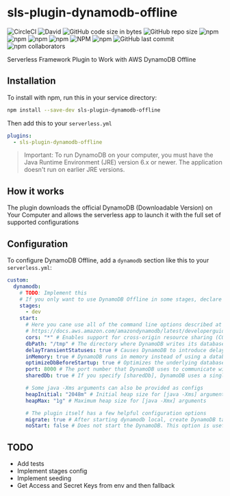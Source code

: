 # sls-plugin-dynamodb-offline

![CircleCI](https://img.shields.io/circleci/build/github/93v/sls-plugin-dynamodb-offline.svg)
![David](https://img.shields.io/david/dev/93v/sls-plugin-dynamodb-offline.svg)
![GitHub code size in bytes](https://img.shields.io/github/languages/code-size/93v/sls-plugin-dynamodb-offline.svg)
![GitHub repo size](https://img.shields.io/github/repo-size/93v/sls-plugin-dynamodb-offline.svg)
![npm](https://img.shields.io/npm/dw/sls-plugin-dynamodb-offline.svg)
![npm](https://img.shields.io/npm/dm/sls-plugin-dynamodb-offline.svg)
![npm](https://img.shields.io/npm/dy/sls-plugin-dynamodb-offline.svg)
![npm](https://img.shields.io/npm/dt/sls-plugin-dynamodb-offline.svg)
![NPM](https://img.shields.io/npm/l/sls-plugin-dynamodb-offline.svg)
![npm](https://img.shields.io/npm/v/sls-plugin-dynamodb-offline.svg)
![GitHub last commit](https://img.shields.io/github/last-commit/93v/sls-plugin-dynamodb-offline.svg)
![npm collaborators](https://img.shields.io/npm/collaborators/sls-plugin-dynamodb-offline.svg)

Serverless Framework Plugin to Work with AWS DynamoDB Offline

## Installation

To install with npm, run this in your service directory:

```bash
npm install --save-dev sls-plugin-dynamodb-offline
```

Then add this to your `serverless.yml`

```yml
plugins:
  - sls-plugin-dynamodb-offline
```

> Important:
> To run DynamoDB on your computer, you must have the Java Runtime Environment
> (JRE) version 6.x or newer. The application doesn't run on earlier JRE versions.

## How it works

The plugin downloads the official DynamoDB (Downloadable Version) on Your
Computer and allows the serverless app to launch it with the full set of
supported configurations

## Configuration

To configure DynamoDB Offline, add a `dynamodb` section like this to your
`serverless.yml`:

```yml
custom:
  dynamodb:
    # TODO: Implement this
    # If you only want to use DynamoDB Offline in some stages, declare them here
    stages:
      - dev
    start:
      # Here you cane use all of the command line options described at
      # https://docs.aws.amazon.com/amazondynamodb/latest/developerguide/DynamoDBLocal.UsageNotes.html
      cors: "*" # Enables support for cross-origin resource sharing (CORS) for JavaScript. You must provide a comma-separated "allow" list of specific domains. The default setting for [cors] is an asterisk (*), which allows public access.
      dbPath: "/tmp" # The directory where DynamoDB writes its database file. If you don't specify this option, the file is written to the current directory. You can't specify both [dbPath] and [inMemory] at once.
      delayTransientStatuses: true # Causes DynamoDB to introduce delays for certain operations. DynamoDB (Downloadable Version) can perform some tasks almost instantaneously, such as create/update/delete operations on tables and indexes. However, the DynamoDB service requires more time for these tasks. Setting this parameter helps DynamoDB running on your computer simulate the behavior of the DynamoDB web service more closely. (Currently, this parameter introduces delays only for global secondary indexes that are in either CREATING or DELETING status.)
      inMemory: true # DynamoDB runs in memory instead of using a database file. When you stop DynamoDB, none of the data is saved. You can't specify both [dbPath] and [inMemory] at once.
      optimizeDbBeforeStartup: true # Optimizes the underlying database tables before starting DynamoDB on your computer. You also must specify [dbPath] when you use this parameter.
      port: 8000 # The port number that DynamoDB uses to communicate with your application. If you don't specify this option, the default port is 8000. If port 8000 is unavailable, this command throws an exception. You can use the port option to specify a different port number
      sharedDb: true # If you specify [sharedDb], DynamoDB uses a single database file instead of separate files for each credential and Region.

      # Some java -Xms arguments can also be provided as configs
      heapInitial: "2048m" # Initial heap size for [java -Xms] arguments
      heapMax: "1g" # Maximum heap size for [java -Xmx] arguments

      # The plugin itself has a few helpful configuration options
      migrate: true # After starting dynamodb local, create DynamoDB tables from the current serverless configuration.
      noStart: false # Does not start the DynamoDB. This option is useful if you already have a running instance of DynamoDB locally
```

## TODO

- Add tests
- Implement stages config
- Implement seeding
- Get Access and Secret Keys from env and then fallback
